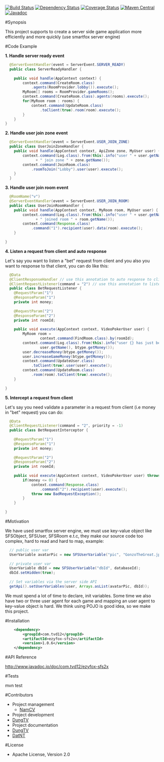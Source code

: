 [![Build Status](https://travis-ci.org/youngmonkeys/ezyfox-sfs2x.svg?branch=master)](https://travis-ci.org/youngmonkeys/ezyfox-sfs2x)
[![Dependency Status](https://www.versioneye.com/user/projects/574d34c8193d44000d50dd82/badge.svg?style=flat)](https://www.versioneye.com/user/projects/574d34c8193d44000d50dd82)
[![Coverage Status](https://coveralls.io/repos/github/youngmonkeys/ezyfox-sfs2x/badge.svg?branch=master)](https://coveralls.io/github/youngmonkeys/ezyfox-sfs2x?branch=master)
[![Maven Central](https://maven-badges.herokuapp.com/maven-central/com.tvd12/ezyfox-sfs2x/badge.svg)](https://maven-badges.herokuapp.com/maven-central/com.tvd12/ezyfox-sfs2x)
[![Javadoc](https://javadoc-emblem.rhcloud.com/doc/com.tvd12/ezyfox-sfs2x/badge.svg)](http://www.javadoc.io/doc/com.tvd12/ezyfox-sfs2x)

#Synopsis

This project supports to create a server side game application more efficiently and more quickly (use smartfox server engine)

#Code Example

**1. Handle server ready event**
```java
  @ServerEventHandler(event = ServerEvent.SERVER_READY)
  public class ServerReadyHandler {
    
    public void handle(AppContext context) {
        context.command(CreateRoom.class)
            .agents(RoomProvider.lobby()).execute();
        MyRoom[] rooms = RoomProvider.gameRooms(); 
        context.command(CreateRoom.class).agents(rooms).execute();
        for(MyRoom room : rooms) {
            context.command(UpdateRoom.class)
                .toClient(true).room(room).execute();
        }
    }
}
```

**2. Handle user join zone event**
```java
  @ServerEventHandler(event = ServerEvent.USER_JOIN_ZONE)
  public class UserJoinZoneHandler {
    public void handle(AppContext context, ApiZone zone, MyUser user) {
        context.command(Log.class).from(this).info("user " + user.getName() 
              + " join zone " + zone.getName());
        context.command(JoinRoom.class)
            .roomToJoin("Lobby").user(user).execute();
    }
  }
```

**3. Handle user join room event**

```java
  @RoomName("v")
  @ServerEventHandler(event = ServerEvent.USER_JOIN_ROOM)
  public class UserJoinRoomHandler {
    public void handle(AppContext context, MyRoom room, MyUser user) {
        context.command(Log.class).from(this).info("user " + user.getName() 
              + " joined room " + room.getName());
        context.command(Response.class)
            .command("1").recipient(user).data(room).execute();
    }
    
}
```

**4. Listen a request from client and auto response**

Let's say you want to listen a "bet" request from client and you also you want to response to that client, you can do like this:

```java
  @Data
  @ClientResponseHandler // use this annotation to auto response to client
  @ClientRequestListener(command = "2") // use this annotation to listen a request from client
  public class BetRequestListener {
    @RequestParam("1")
    @ResponseParam("1")
    private int money;
    
    @RequestParam("2")
    @ResponseParam("2")
    private int roomId;
    
    public void execute(AppContext context, VideoPokerUser user) {
        MyRoom room = 
                context.command(FindRoom.class).by(roomId);
        context.command(Log.class).from(this).info("user {} has just betted {} chips", 
                user.getName(), btype.getMoney());
        user.decreaseMoney(btype.getMoney());
        user.increaseGameMoney(btype.getMoney());
        context.command(UpdateUser.class)
            .toClient(true).user(user).execute();
        context.command(UpdateRoom.class)
            .room(room).toClient(true).execute();
    }
    
}

```

**5. Intercept a request from client**

Let's say you need validate a parameter in a request from client (i.e money in "bet" request) you can do:

```java
  @Data
  @ClientRequestListener(command = "2", priority = -1)
  public class BetRequestInterceptor {
    
    @RequestParam("1")
    @ResponseParam("1")
    private int money;
    
    @RequestParam("2")
    @ResponseParam("2")
    private int roomId;
    
    public void execute(AppContext context, VideoPokerUser user) throws Exception {
        if(money <= 0) {
            context.command(Response.class)
                .command("2").recipient(user).execute();
            throw new BadRequestException();
        }
    }
    
}
```

#Motivation

We have used smartfox server engine, we must use key-value object like SFSObject, SFSUser, SFSRoom e.t.c, they make our source code too complex, hard to read and hard to map, example:

```java
  // public user var
  UserVariable avatarPic = new SFSUserVariable("pic", "GonzoTheGreat.jpg");
   
  // private user var
  UserVariable dbId = new SFSUserVariable("dbId", databaseId);
  dbId.setHidden(true);
     
  // Set variables via the server side API
  getApi().setUserVariables(user, Arrays.asList(avatarPic, dbId));
```

We must spend a lot of time to declare, init variables. Some time we also have two or three user agent for each game and mapping an user agent to key-value object is hard. We think using POJO is good idea, so we make this project.

#Installation

```xml
	<dependency>
		<groupId>com.tvd12</groupId>
		<artifactId>ezyfox-sfs2x</artifactId>
		<version>1.0.6</version>
	</dependency>
```

#API Reference

http://www.javadoc.io/doc/com.tvd12/ezyfox-sfs2x

#Tests

mvn test

#Contributors

- Project management 
  - [NamCV](mailto:cungvinhnam@gmail.com)
- Project development
 - [DungTV](mailto:dungtv192@gmail.com)
- Project documentation
 - [DungTV](mailto:dungtv192@gmail.com)
 - [DatNT](mailto:dat.fithou@gmail.com)

#License

- Apache License, Version 2.0
	

